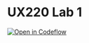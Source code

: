 # UX220 Lab 1

[![Open in Codeflow](https://developer.stackblitz.com/img/open_in_codeflow.svg)](https:///pr.new/emilyychau/UX220-L01)
